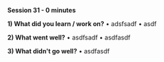 **Session 31 - 0 minutes**

**1) What did you learn / work on?**
• adsfsadf
• asdf

**2) What went well?**
• asdfsadf
• asdfasdf

**3) What didn't go well?**
• asdfasdf

